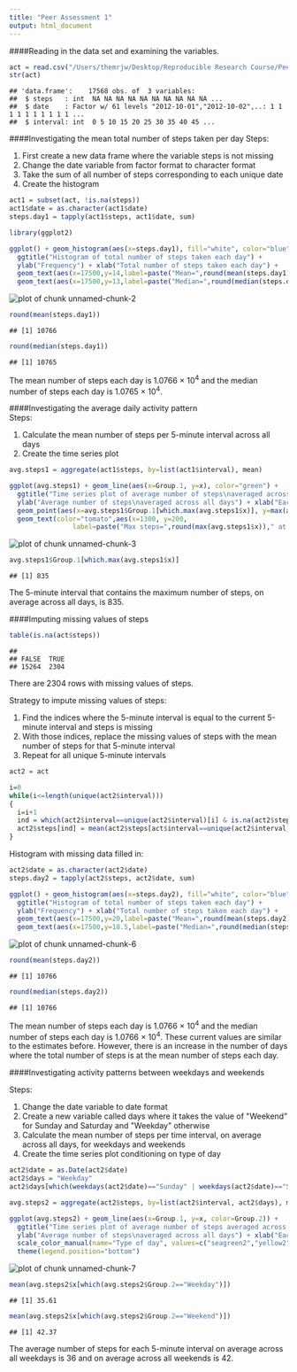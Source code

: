 ```yaml
---
title: "Peer Assessment 1"
output: html_document
---
```


####Reading in the data set and examining the variables.


```r
act = read.csv("/Users/themrjw/Desktop/Reproducible Research Course/Peer Assessment 1/activity.csv")
str(act)
```

```
## 'data.frame':	17568 obs. of  3 variables:
##  $ steps   : int  NA NA NA NA NA NA NA NA NA NA ...
##  $ date    : Factor w/ 61 levels "2012-10-01","2012-10-02",..: 1 1 1 1 1 1 1 1 1 1 ...
##  $ interval: int  0 5 10 15 20 25 30 35 40 45 ...
```

####Investigating the mean total number of steps taken per day
Steps:  
1. First create a new data frame where the variable steps is not missing  
2. Change the date variable from factor format to character format  
3. Take the sum of all number of steps corresponding to each unique date  
4. Create the histogram


```r
act1 = subset(act, !is.na(steps))
act1$date = as.character(act1$date)
steps.day1 = tapply(act1$steps, act1$date, sum)

library(ggplot2)

ggplot() + geom_histogram(aes(x=steps.day1), fill="white", color="blue", binwidth=2000) + 
  ggtitle("Histogram of total number of steps taken each day") + 
  ylab("Frequency") + xlab("Total number of steps taken each day") + 
  geom_text(aes(x=17500,y=14,label=paste("Mean=",round(mean(steps.day1))," steps",sep="")), color="tomato") + 
  geom_text(aes(x=17500,y=13,label=paste("Median=",round(median(steps.day1))," steps",sep="")), color="tomato")
```

![plot of chunk unnamed-chunk-2](figure/unnamed-chunk-2.png) 

```r
round(mean(steps.day1))
```

```
## [1] 10766
```

```r
round(median(steps.day1))
```

```
## [1] 10765
```

The mean number of steps each day is 1.0766 &times; 10<sup>4</sup> and the median number of steps each day is 1.0765 &times; 10<sup>4</sup>.

####Investigating the average daily activity pattern  
Steps:  
1. Calculate the mean number of steps per 5-minute interval across all days  
2. Create the time series plot


```r
avg.steps1 = aggregate(act1$steps, by=list(act1$interval), mean)

ggplot(avg.steps1) + geom_line(aes(x=Group.1, y=x), color="green") + 
  ggtitle("Time series plot of average number of steps\naveraged across all days by each 5-minute interval") +
  ylab("Average number of steps\naveraged across all days") + xlab("Each 5-minute interval") + 
  geom_point(aes(x=avg.steps1$Group.1[which.max(avg.steps1$x)], y=max(avg.steps1$x)), shape=1, color="tomato", size=6) + 
  geom_text(color="tomato",aes(x=1300, y=200, 
                label=paste("Max steps=",round(max(avg.steps1$x))," at ",avg.steps1$Group.1[which.max(avg.steps1$x)],sep="")))
```

![plot of chunk unnamed-chunk-3](figure/unnamed-chunk-3.png) 

```r
avg.steps1$Group.1[which.max(avg.steps1$x)]
```

```
## [1] 835
```

The 5-minute interval that contains the maximum number of steps, on average across all days, is 835.

####Imputing missing values of steps


```r
table(is.na(act$steps))
```

```
## 
## FALSE  TRUE 
## 15264  2304
```

There are 2304 rows with missing values of steps.

Strategy to impute missing values of steps:  
1. Find the indices where the 5-minute interval is equal to the current 5-minute interval and steps is missing  
2. With those indices, replace the missing values of steps with the mean number of steps for that 5-minute interval  
3. Repeat for all unique 5-minute intervals  


```r
act2 = act

i=0
while(i<=length(unique(act2$interval)))
{
  i=i+1
  ind = which(act2$interval==unique(act2$interval)[i] & is.na(act2$steps))
  act2$steps[ind] = mean(act2$steps[act$interval==unique(act2$interval)[i]], na.rm=TRUE)
}
```

Histogram with missing data filled in:


```r
act2$date = as.character(act2$date)
steps.day2 = tapply(act2$steps, act2$date, sum)

ggplot() + geom_histogram(aes(x=steps.day2), fill="white", color="blue", binwidth=2000) + 
  ggtitle("Histogram of total number of steps taken each day") + 
  ylab("Frequency") + xlab("Total number of steps taken each day") + 
  geom_text(aes(x=17500,y=20,label=paste("Mean=",round(mean(steps.day2))," steps",sep="")), color="tomato") + 
  geom_text(aes(x=17500,y=18.5,label=paste("Median=",round(median(steps.day2))," steps",sep="")), color="tomato")
```

![plot of chunk unnamed-chunk-6](figure/unnamed-chunk-6.png) 

```r
round(mean(steps.day2))
```

```
## [1] 10766
```

```r
round(median(steps.day2))
```

```
## [1] 10766
```

The mean number of steps each day is 1.0766 &times; 10<sup>4</sup> and the median number of steps each day is 1.0766 &times; 10<sup>4</sup>.  These current values are similar to the estimates before.  However, there is an increase in the number of days where the total number of steps is at the mean number of steps each day.

####Investigating activity patterns between weekdays and weekends

Steps:  
1. Change the date variable to date format  
2. Create a new variable called days where it takes the value of "Weekend" for Sunday and Saturday and "Weekday" otherwise
3. Calculate the mean number of steps per time interval, on average across all days, for weekdays and weekends
4. Create the time series plot conditioning on type of day


```r
act2$date = as.Date(act2$date)
act2$days = "Weekday"
act2$days[which(weekdays(act2$date)=="Sunday" | weekdays(act2$date)=="Saturday")] = "Weekend"

avg.steps2 = aggregate(act2$steps, by=list(act2$interval, act2$days), mean)

ggplot(avg.steps2) + geom_line(aes(x=Group.1, y=x, color=Group.2)) + 
  ggtitle("Time series plot of average number of steps averaged across all\ndays by each 5-minute interval conditioned on type of day") +
  ylab("Average number of steps\naveraged across all days") + xlab("Each 5-minute interval") + facet_grid(Group.2~.) +
  scale_color_manual(name="Type of day", values=c("seagreen2","yellow2")) +
  theme(legend.position="bottom") 
```

![plot of chunk unnamed-chunk-7](figure/unnamed-chunk-7.png) 


```r
mean(avg.steps2$x[which(avg.steps2$Group.2=="Weekday")])
```

```
## [1] 35.61
```

```r
mean(avg.steps2$x[which(avg.steps2$Group.2=="Weekend")])
```

```
## [1] 42.37
```

The average number of steps for each 5-minute interval on average across all weekdays is 36 and on average across all weekends is 42.  
